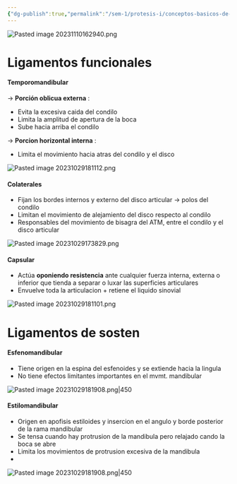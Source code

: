 ```yaml
---
{"dg-publish":true,"permalink":"/sem-1/protesis-i/conceptos-basicos-de-la-oclusion-denticion-y-arcadas-dentarias/ligamentos-funcionales-y-de-sosten/"}
---
```


![Pasted image 20231110162940.png](/img/user/Sem-1/Cirugia%20Bucal%20I/Medias/Pasted%20image%2020231110162940.png)

# Ligamentos funcionales
#### Temporomandibular


→ **Porción oblicua externa** : 
- Evita la excesiva caida del condilo
- Limita la amplitud de apertura de la boca
- Sube hacia arriba el condilo

→ **Porcion horizontal interna** :
- Limita el movimiento hacia atras del condilo y el disco

![Pasted image 20231029181112.png](/img/user/Sem-1/Cirugia%20Bucal%20I/Medias/Pasted%20image%2020231029181112.png)

#### Colaterales
- Fijan los bordes internos y externo del disco articular → polos del condilo
- Limitan el movimiento de alejamiento del disco respecto al condilo
- Responsables del movimiento de bisagra del ATM, entre el condilo y el disco articular

![Pasted image 20231029173829.png](/img/user/Sem-1/Cirugia%20Bucal%20I/Medias/Pasted%20image%2020231029173829.png)

#### Capsular
- Actúa **oponiendo resistencia** ante cualquier fuerza interna, externa o inferior que tienda a separar o luxar las superficies articulares
- Envuelve toda la articulacion + retiene el liquido sinovial

![Pasted image 20231029181101.png](/img/user/Sem-1/Cirugia%20Bucal%20I/Medias/Pasted%20image%2020231029181101.png)

# Ligamentos de sosten
#### Esfenomandibular

- Tiene origen en la espina del esfenoides y se extiende hacia la lingula
- No tiene efectos limitantes importantes en el mvmt. mandibular

![Pasted image 20231029181908.png|450](/img/user/Sem-1/Cirugia%20Bucal%20I/Medias/Pasted%20image%2020231029181908.png)
#### Estilomandibular

- Origen en apofisis estiloides y insercion en el angulo y borde posterior de la rama mandibular
- Se tensa cuando hay protrusion de la mandibula pero relajado cando la boca se abre
- Limita los movimientos de protrusion excesiva de la mandibula
- 
![Pasted image 20231029181908.png|450](/img/user/Sem-1/Cirugia%20Bucal%20I/Medias/Pasted%20image%2020231029181908.png)

